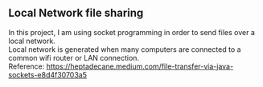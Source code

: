 ## Local Network file sharing

In this project, I am using socket programming in order to send files over a local network.
<br>
Local network is generated when many computers are connected to a common wifi router or LAN connection.
<br>
Reference: <a href="https://heptadecane.medium.com/file-transfer-via-java-sockets-e8d4f30703a5">https://heptadecane.medium.com/file-transfer-via-java-sockets-e8d4f30703a5</a>